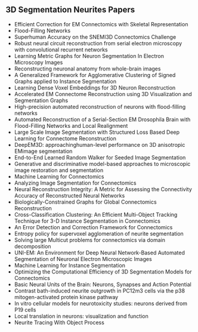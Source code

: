 <h2>3D Segmentation Neurites Papers </h2>



<ul>

                             

 <li><a target="_blank" href="https://github.com/manjunath5496/3D-segmentation-Neurites-Papers/blob/master/con(1).pdf" style="text-decoration:none;">Efficient Correction for EM Connectomics with Skeletal Representation</a></li>

 <li><a target="_blank" href="https://github.com/manjunath5496/3D-segmentation-Neurites-Papers/blob/master/con(2).pdf" style="text-decoration:none;">Flood-Filling Networks</a></li>

<li><a target="_blank" href="https://github.com/manjunath5496/3D-segmentation-Neurites-Papers/blob/master/con(3).pdf" style="text-decoration:none;">Superhuman Accuracy on the SNEMI3D Connectomics Challenge</a></li>
 <li><a target="_blank" href="https://github.com/manjunath5496/3D-segmentation-Neurites-Papers/blob/master/con(4).pdf" style="text-decoration:none;">Robust neural circuit reconstruction from serial electron microscopy with convolutional recurrent networks</a></li>                              
<li><a target="_blank" href="https://github.com/manjunath5496/3D-segmentation-Neurites-Papers/blob/master/con(5).pdf" style="text-decoration:none;">Learning Metric Graphs for Neuron Segmentation In Electron Microscopy Images</a></li>
<li><a target="_blank" href="https://github.com/manjunath5496/3D-segmentation-Neurites-Papers/blob/master/con(6).pdf" style="text-decoration:none;">Reconstructing neuronal anatomy from whole-brain images</a></li>
 <li><a target="_blank" href="https://github.com/manjunath5496/3D-segmentation-Neurites-Papers/blob/master/con(7).pdf" style="text-decoration:none;">A Generalized Framework for
Agglomerative Clustering of Signed Graphs applied to Instance Segmentation</a></li>

 <li><a target="_blank" href="https://github.com/manjunath5496/3D-segmentation-Neurites-Papers/blob/master/con(8).pdf" style="text-decoration:none;"> Learning Dense Voxel Embeddings for 3D Neuron Reconstruction </a></li>
   <li><a target="_blank" href="https://github.com/manjunath5496/3D-segmentation-Neurites-Papers/blob/master/con(9).pdf" style="text-decoration:none;">Accelerated EM Connectome Reconstruction using 3D Visualization and Segmentation Graphs</a></li>
  
   
 <li><a target="_blank" href="https://github.com/manjunath5496/3D-segmentation-Neurites-Papers/blob/master/con(10).pdf" style="text-decoration:none;">High-precision automated reconstruction of neurons with flood-filling networks</a></li>                              
<li><a target="_blank" href="https://github.com/manjunath5496/3D-segmentation-Neurites-Papers/blob/master/con(11).pdf" style="text-decoration:none;">Automated Reconstruction of a Serial-Section EM Drosophila Brain with Flood-Filling Networks and Local Realignment</a></li>
<li><a target="_blank" href="https://github.com/manjunath5496/3D-segmentation-Neurites-Papers/blob/master/con(12).pdf" style="text-decoration:none;">Large Scale Image Segmentation with Structured Loss Based Deep Learning for Connectome Reconstruction</a></li>
<li><a target="_blank" href="https://github.com/manjunath5496/3D-segmentation-Neurites-Papers/blob/master/con(13).pdf" style="text-decoration:none;">DeepEM3D: approachinghuman-level performance on 3D anisotropic EMimage segmentation</a></li>

<li><a target="_blank" href="https://github.com/manjunath5496/3D-segmentation-Neurites-Papers/blob/master/con(14).pdf" style="text-decoration:none;">End-to-End Learned Random Walker for Seeded Image Segmentation</a></li>
                              
<li><a target="_blank" href="https://github.com/manjunath5496/3D-segmentation-Neurites-Papers/blob/master/con(15).pdf" style="text-decoration:none;">Generative and discriminative model-based approaches to microscopic image restoration and segmentation</a></li>

<li><a target="_blank" href="https://github.com/manjunath5496/3D-segmentation-Neurites-Papers/blob/master/con(16).pdf" style="text-decoration:none;">Machine Learning for Connectomics</a></li>

  <li><a target="_blank" href="https://github.com/manjunath5496/3D-segmentation-Neurites-Papers/blob/master/con(17).pdf" style="text-decoration:none;">Analyzing Image Segmentation for Connectomics</a></li>   
  
<li><a target="_blank" href="https://github.com/manjunath5496/3D-segmentation-Neurites-Papers/blob/master/con(18).pdf" style="text-decoration:none;">Neural Reconstruction Integrity: A Metric for Assessing the Connectivity Accuracy of Reconstructed Neural Networks</a></li> 

  
<li><a target="_blank" href="https://github.com/manjunath5496/3D-segmentation-Neurites-Papers/blob/master/con(19).pdf" style="text-decoration:none;">Biologically-Constrained Graphs for Global Connectomics Reconstruction</a></li> 

<li><a target="_blank" href="https://github.com/manjunath5496/3D-segmentation-Neurites-Papers/blob/master/con(20).pdf" style="text-decoration:none;">Cross-Classification Clustering: An Efficient Multi-Object Tracking Technique for 3-D Instance Segmentation in Connectomics</a></li>

<li><a target="_blank" href="https://github.com/manjunath5496/3D-segmentation-Neurites-Papers/blob/master/con(21).pdf" style="text-decoration:none;">An Error Detection and Correction Framework for Connectomics</a></li>
<li><a target="_blank" href="https://github.com/manjunath5496/3D-segmentation-Neurites-Papers/blob/master/con(22).pdf" style="text-decoration:none;">Entropy policy for supervoxel agglomeration of neurite segmentation</a></li> 
 <li><a target="_blank" href="https://github.com/manjunath5496/3D-segmentation-Neurites-Papers/blob/master/con(23).pdf" style="text-decoration:none;">Solving large Multicut problems for connectomics via domain decomposition</a></li> 
 

   <li><a target="_blank" href="https://github.com/manjunath5496/3D-segmentation-Neurites-Papers/blob/master/con(24).pdf" style="text-decoration:none;">UNI-EM: An Environment for Deep Neural Network-Based Automated Segmentation of Neuronal Electron Microscopic Images</a></li>
 
   <li><a target="_blank" href="https://github.com/manjunath5496/3D-segmentation-Neurites-Papers/blob/master/con(25).pdf" style="text-decoration:none;">Machine Learning for Instance Segmentation</a></li>                              
 <li><a target="_blank" href="https://github.com/manjunath5496/3D-segmentation-Neurites-Papers/blob/master/con(26).pdf" style="text-decoration:none;">Optimizing the Computational Efficiency of 3D Segmentation Models for Connectomics</a></li>
 
 <li><a target="_blank" href="https://github.com/manjunath5496/3D-segmentation-Neurites-Papers/blob/master/con(27).pdf" style="text-decoration:none;">Basic Neural Units of the Brain: Neurons, Synapses and Action Potential</a></li>
   
 
   <li><a target="_blank" href="https://github.com/manjunath5496/3D-segmentation-Neurites-Papers/blob/master/con(28).pdf" style="text-decoration:none;">Contrast bath-induced neurite outgrowth in PC12m3 cells via the p38 mitogen-activated protein kinase pathway</a></li>
 
   <li><a target="_blank" href="https://github.com/manjunath5496/3D-segmentation-Neurites-Papers/blob/master/con(29).pdf" style="text-decoration:none;">In vitro cellular models for neurotoxicity studies: neurons derived from P19 cells </a></li>                              

  <li><a target="_blank" href="https://github.com/manjunath5496/3D-segmentation-Neurites-Papers/blob/master/con(30).pdf" style="text-decoration:none;">Local translation in neurons: visualization and function</a></li>
 
   <li><a target="_blank" href="https://github.com/manjunath5496/3D-segmentation-Neurites-Papers/blob/master/con(31).pdf" style="text-decoration:none;">Neurite Tracing With Object Process</a></li> 

 
 
 
 
 
 </ul>
